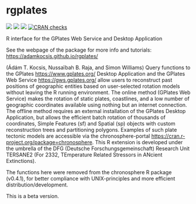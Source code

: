 
# rgplates

[![](https://img.shields.io/badge/devel%20version-0.3.1-green.svg)](https://github.com/adamkocsis/rgplates)
[![](https://www.r-pkg.org/badges/version/rgplates?color=orange)](https://cran.r-project.org/package=rgplates)
[![](http://cranlogs.r-pkg.org/badges/grand-total/rgplates?color=yellow)](https://cran.r-project.org/package=rgplates)
[![CRAN
checks](https://badges.cranchecks.info/summary/rgplates.svg)](https://cran.r-project.org/web/checks/check_results_rgplates.html)

R interface for the GPlates Web Service and Desktop Application

See the webpage of the package for more info and tutorials:
<https://adamkocsis.github.io/rgplates/>

(Ádám T. Kocsis, Nussaïbah B. Raja, and Simon Williams) Query functions
to the GPlates <https://www.gplates.org/> Desktop Application and the
GPlates Web Service <https://gws.gplates.org/> allow users to
reconstruct past positions of geographic entities based on user-selected
rotation models without leaving the R running environment. The online
method (GPlates Web Service) makes the rotation of static plates,
coastlines, and a low number of geographic coordinates available using
nothing but an internet connection. The offline method requires an
external installation of the GPlates Desktop Application, but allows the
efficient batch rotation of thousands of coordinates, Simple Features
(sf) and Spatial (sp) objects with custom reconstruction trees and
partitioning polygons. Examples of such plate tectonic models are
accessible via the chronosphere-portal
<https://cran.r-project.org/package=chronosphere>. This R extension is
developed under the umbrella of the DFG (Deutsche
Forschungsgemeinschaft) Research Unit TERSANE2 (For 2332, TEmperature
Related Stressors in ANcient Extinctions).

The functions here were removed from the chronosphere R package
(v0.4.1), for better compliance with UNIX-principles and more efficient
distribution/development.

This is a beta version.
